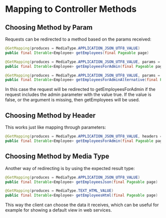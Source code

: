 # Mapping to Controller Methods

## Choosing Method by Param

Requests can be redirected to a method based on the params received:

```java
@GetMapping(produces = MediaType.APPLICATION_JSON_UTF8_VALUE)
public final Iterable<Employee> getEmployees(final Pageable page)

@GetMapping(produces = MediaType.APPLICATION_JSON_UTF8_VALUE, params = "admin=true")
public final Iterable<Employee> getEmployeesForAdmin(final Pageable page)

@GetMapping(produces = MediaType.APPLICATION_JSON_UTF8_VALUE, params = { "admin=true", "flag=true" } )
public final Iterable<Employee> getEmployeesForAdminAlternative(final Pageable page)
```

In this case the request will be redirected to getEmployeesForAdmin if the request includes the admin parameter with the value true. If the value is false, or the argument is missing, then getEmployees will be used.

## Choosing Method by Header

This works just like mapping through parameters:

```java
@GetMapping(produces = MediaType.APPLICATION_JSON_UTF8_VALUE, headers = "admin=true")
public final Iterable<Employee> getEmployeesForAdmin(final Pageable page)
```

## Choosing Method by Media Type

Another way of redirecting is by using the expected result type:

```java
@GetMapping(produces = MediaType.APPLICATION_JSON_UTF8_VALUE)
public final Iterable<Employee> getEmployeesJson(final Pageable page)

@GetMapping(produces = MediaType.TEXT_HTML_VALUE)
public final Iterable<Employee> getEmployeesHtml(final Pageable page)
```

This way the client can choose the data it receives, which can be useful for example for showing a default view in web services.




